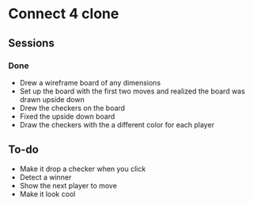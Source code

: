 # Connect 4 clone

## Sessions
### Done

* Drew a wireframe board of any dimensions
* Set up the board with the first two moves and realized the board was drawn upside down
* Drew the checkers on the board
* Fixed the upside down board
* Draw the checkers with the a different color for each player

## To-do

* Make it drop a checker when you click
* Detect a winner
* Show the next player to move
* Make it look cool
